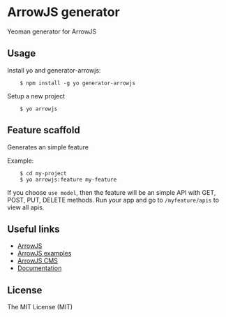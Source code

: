 ArrowJS generator
==================

Yeoman generator for ArrowJS

## Usage

Install yo and generator-arrowjs:

```
    $ npm install -g yo generator-arrowjs
```

Setup a new project

```
    $ yo arrowjs
```


## Feature scaffold

Generates an simple feature

Example:

```
    $ cd my-project
    $ yo arrowjs:feature my-feature
```

If you choose `use model`, then the feature will be an simple API with GET, POST, PUT, DELETE methods.
Run your app and go to `/myfeature/apis` to view all apis.

## Useful links

* [ArrowJS](https://github.com/arrowjs/ArrowjsCore)
* [ArrowJS examples](https://github.com/arrowjs/examples) 
* [ArrowJS CMS](https://github.com/arrowjs/CMS) 
* [Documentation](https://github.com/arrowjs/Documents)

## License

The MIT License (MIT)